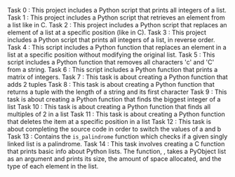 Task 0 : This project includes a Python script that prints all integers of a list.
Task 1 : This project includes a Python script that retrieves an element from a list like in C.
Task 2 : This project includes a Python script that replaces an element of a list at a specific position (like in C).
Task 3 : This project includes a Python script that prints all integers of a list, in reverse order.
Task 4 : This script includes a Python function that replaces an element in a list at a specific position without modifying the original list.
Task 5 : This script includes a Python function that removes all characters 'c' and 'C' from a string.
Task 6 : This script includes a Python function that prints a matrix of integers.
Task 7 : This task is about creating a Python function that adds 2 tuples
Task 8 : This task is about creating a Python function that returns a tuple with the length of a string and its first character
Task 9 : This task is about creating a Python function that finds the biggest integer of a list
Task 10 : This task is about creating a Python function that finds all multiples of 2 in a list
Task 11 : This task is about creating a Python function that deletes the item at a specific position in a list
Task 12 : This task is about completing the source code in order to switch the values of a and b
Task 13 : Contains the `is_palindrome` function which checks if a given singly linked list is a palindrome.
Task 14 : This task involves creating a C function that prints basic info about Python lists. The function, , takes a PyObject list as an argument and prints its size, the amount of space allocated, and the type of each element in the list.
